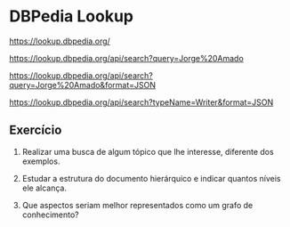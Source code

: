 # DBPedia Lookup

https://lookup.dbpedia.org/

https://lookup.dbpedia.org/api/search?query=Jorge%20Amado

https://lookup.dbpedia.org/api/search?query=Jorge%20Amado&format=JSON

https://lookup.dbpedia.org/api/search?typeName=Writer&format=JSON

## Exercício

1. Realizar uma busca de algum tópico que lhe interesse, diferente dos exemplos.

2. Estudar a estrutura do documento hierárquico e indicar quantos níveis ele alcança.

3. Que aspectos seriam melhor representados como um grafo de conhecimento?
